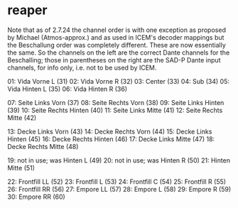 # reaper

Note that as of 2.7.24 the channel order is with one exception as proposed by
Michael (Atmos-approx.) and as used in ICEM's decoder mappings but the
Beschallung order was completely different. These are now essentially the
same. So the channels on the left are the correct Dante channels for the
Beschalling; those in parentheses on the right are the SAD-P Dante input
channels, for info only, i.e. not to be used by ICEM.

01: Vida Vorne L                (31)
02: Vida Vorne R                (32)
03: Center                      (33)
04: Sub                         (34) 
05: Vida Hinten L               (35)
06: Vida Hinten R               (36)

07: Seite Links Vorn            (37)
08: Seite Rechts Vorn           (38)
09: Seite Links Hinten          (39)
10: Seite Rechts Hinten         (40)
11: Seite Links Mitte           (41)
12: Seite Rechts Mitte          (42)

13: Decke Links Vorn            (43)
14: Decke Rechts Vorn           (44)
15: Decke Links Hinten          (45)
16: Decke Rechts Hinten         (46)
17: Decke Links Mitte           (47)
18: Decke Rechts Mitte          (48)

19: not in use; was Hinten L    (49)
20: not in use; was Hinten R    (50)
21: Hinten Mitte                (51)

22: Frontfill LL                (52)
23: Frontfill L                 (53)
24: Frontfill C                 (54)
25: Frontfill R                 (55)
26: Frontfill RR                (56)
27: Empore LL                   (57)
28: Empore L                    (58)
29: Empore R                    (59)
30: Empore RR                   (60)
